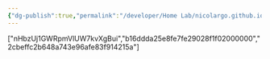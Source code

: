 ```yaml
---
{"dg-publish":true,"permalink":"/developer/Home Lab/nicolargo.github.io/","dgPassFrontmatter":true}
---
```


["nHbzUj1GWRpmVlUW7kvXgBui","b16ddda25e8fe7fe29028f1f02000000","2cbeffc2b648a743e96afe83f914215a"]